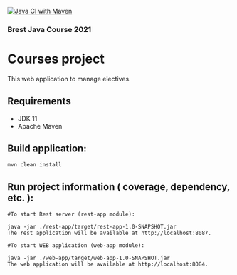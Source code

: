 [![Java CI with Maven](https://github.com/Maksim-k02/Maksim-k-courseSpringBoot/actions/workflows/maven.yml/badge.svg)](https://github.com/Maksim-k02/Maksim-k-courseSpringBoot/actions/workflows/maven.yml)


### Brest Java Course 2021

# Courses project

This web application to manage electives.

## Requirements

* JDK 11
* Apache Maven

## Build application:
```
mvn clean install
```
## Run project information ( coverage, dependency, etc. ):
```
#To start Rest server (rest-app module):

java -jar ./rest-app/target/rest-app-1.0-SNAPSHOT.jar
The rest application will be available at http://localhost:8087.

#To start WEB application (web-app module):

java -jar ./web-app/target/web-app-1.0-SNAPSHOT.jar
The web application will be available at http://localhost:8084.
